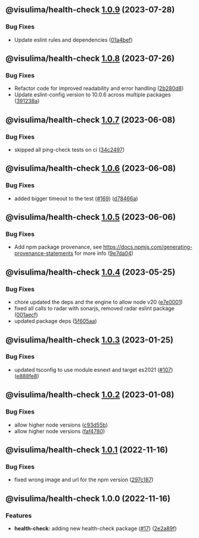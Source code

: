## @visulima/health-check [1.0.9](https://github.com/visulima/visulima/compare/@visulima/health-check@1.0.8...@visulima/health-check@1.0.9) (2023-07-28)


### Bug Fixes

* Update eslint rules and dependencies ([01a4bef](https://github.com/visulima/visulima/commit/01a4beff467091ac2d2fc6f342d274d282391842))

## @visulima/health-check [1.0.8](https://github.com/visulima/visulima/compare/@visulima/health-check@1.0.7...@visulima/health-check@1.0.8) (2023-07-26)


### Bug Fixes

* Refactor code for improved readability and error handling ([2b280d8](https://github.com/visulima/visulima/commit/2b280d836593800f13066ee31828a7f20400eb58))
* Update eslint-config version to 10.0.6 across multiple packages ([391238a](https://github.com/visulima/visulima/commit/391238ab4d00335e4ad47d7b705960d0af9a5412))

## @visulima/health-check [1.0.7](https://github.com/visulima/visulima/compare/@visulima/health-check@1.0.6...@visulima/health-check@1.0.7) (2023-06-08)


### Bug Fixes

* skipped all ping-check tests on ci ([34c2497](https://github.com/visulima/visulima/commit/34c2497dc0d607d051c8ba138ff9763edd56877d))

## @visulima/health-check [1.0.6](https://github.com/visulima/visulima/compare/@visulima/health-check@1.0.5...@visulima/health-check@1.0.6) (2023-06-08)


### Bug Fixes

* added bigger timeout to the test ([#169](https://github.com/visulima/visulima/issues/169)) ([d78466a](https://github.com/visulima/visulima/commit/d78466a910a9b026dbfa58c12a5bde75016adabe))

## @visulima/health-check [1.0.5](https://github.com/visulima/visulima/compare/@visulima/health-check@1.0.4...@visulima/health-check@1.0.5) (2023-06-06)


### Bug Fixes

* Add npm package provenance, see https://docs.npmjs.com/generating-provenance-statements for more info ([9e7da04](https://github.com/visulima/visulima/commit/9e7da0491584e16a806fc7575c00080f192ec15e))

## @visulima/health-check [1.0.4](https://github.com/visulima/visulima/compare/@visulima/health-check@1.0.3...@visulima/health-check@1.0.4) (2023-05-25)


### Bug Fixes

* chore updated the deps and the engine to allow node v20 ([e7e0001](https://github.com/visulima/visulima/commit/e7e00010663be1a57285c6070cb3b9da8f4f3134))
* fixed all calls to radar with sonarjs, removed radar eslint package ([001aecf](https://github.com/visulima/visulima/commit/001aecf78dde134bade44f382698d52eedbd3bbe))
* updated package deps ([5f605aa](https://github.com/visulima/visulima/commit/5f605aab74a7c1f4cbdfe4502363e36d57716921))

## @visulima/health-check [1.0.3](https://github.com/visulima/visulima/compare/@visulima/health-check@1.0.2...@visulima/health-check@1.0.3) (2023-01-25)


### Bug Fixes

* updated tsconfig to use module esnext and target es2021 ([#107](https://github.com/visulima/visulima/issues/107)) ([e888fe8](https://github.com/visulima/visulima/commit/e888fe8d15c99453a3c04f2cf9d2f6c69c158648))

## @visulima/health-check [1.0.2](https://github.com/visulima/visulima/compare/@visulima/health-check@1.0.1...@visulima/health-check@1.0.2) (2023-01-08)


### Bug Fixes

* allow higher node versions ([c93d55b](https://github.com/visulima/visulima/commit/c93d55b80135282235e933da52d9c88ade3073a8))
* allow higher node versions ([faf4780](https://github.com/visulima/visulima/commit/faf478069f3508249db22ed2171ddee4fa380122))

## @visulima/health-check [1.0.1](https://github.com/visulima/visulima/compare/@visulima/health-check@1.0.0...@visulima/health-check@1.0.1) (2022-11-16)


### Bug Fixes

* fixed wrong image and url for the npm version ([297c187](https://github.com/visulima/visulima/commit/297c187d07ca7fb82d25fd46defe4f320c514de9))

## @visulima/health-check 1.0.0 (2022-11-16)


### Features

* **health-check:** adding new health-check package ([#17](https://github.com/visulima/visulima/issues/17)) ([2e2a89f](https://github.com/visulima/visulima/commit/2e2a89fe85214237c9f55bf00d76b69de691ee3e))
